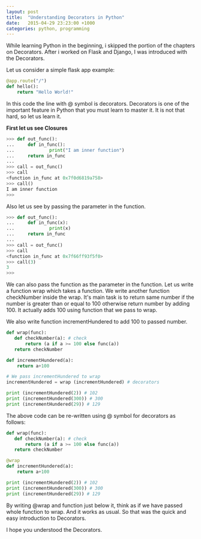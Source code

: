 ```yaml
---
layout: post
title:  "Understanding Decorators in Python"
date:   2015-04-29 23:23:00 +1000
categories: python, programming 
---
```

While learning Python in the beginning, i skipped the portion of the chapters on Decorators. After i worked on Flask and Django, I was introduced with the Decorators.

Let us consider a simple flask app example:

```python
@app.route("/")
def hello():
    return "Hello World!"
```

In this code the line with @ symbol is decorators. Decorators is one of the important feature in Python that you must learn to master it. It is not that hard, so let us learn it.

<strong>First let us see Closures</strong>

```python
>>> def out_func():
...     def in_func():
...             print("I am inner function")
...     return in_func
...
>>> call = out_func()
>>> call
<function in_func at 0x7f0d6819a758>
>>> call()
I am inner function
>>>
```

Also let us see by passing the parameter in the function.
```python
>>> def out_func():
...     def in_func(x):
...             print(x)
...     return in_func
...
>>> call = out_func()
>>> call
<function in_func at 0x7f66ff93f5f0>
>>> call(3)
3
>>>
```

We can also pass the function as the parameter in the function. Let us write a function wrap which takes a function. We write another function checkNumber inside the wrap. It's main task is to return same number if the number is greater than or equal to 100 otherwise return number by adding 100. It actually adds 100 using function that we pass to wrap.

We also write function incrementHundered to add 100 to passed number.

```python
def wrap(func):
   def checkNumber(a): # check
       return (a if a >= 100 else func(a))
   return checkNumber

def incrementHundered(a):
    return a+100

# We pass incrementHundered to wrap
incrementHundered = wrap (incrementHundered) # decorators

print (incrementHundered(2)) # 102
print (incrementHundered(300)) # 300
print (incrementHundered(29)) # 129
```

The above code can be re-written using @ symbol for decorators as follows:

```python
def wrap(func):
   def checkNumber(a): # check
       return (a if a >= 100 else func(a))
   return checkNumber

@wrap
def incrementHundered(a):
    return a+100

print (incrementHundered(2)) # 102
print (incrementHundered(300)) # 300
print (incrementHundered(29)) # 129
```

By writing @wrap and function just below it, think as if we have passed whole function to wrap. And it works as usual. So that was the quick and easy introduction to Decorators.

I hope you understood the Decorators.

